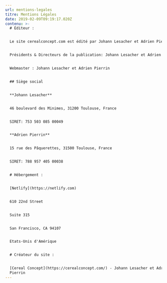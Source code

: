 ```yaml
---
url: mentions-legales
titre: Mentions Légales
date: 2019-02-09T09:19:17.020Z
contenu: >-
  # Editeur :


  Le site cerealconcept.com est édité par Johann Lesacher et Adrien Pierrin


  Présidents & Directeurs de la publication: Johann Lesacher et Adrien Pierrin


  Webmaster : Johann Lesacher et Adrien Pierrin


  ## Siège social


  **Johann Lesacher**


  46 boulevard des Minimes, 31200 Toulouse, France


  SIRET: 753 503 085 00049


  **Adrien Pierrin**


  15 rue des Pâquerettes, 31500 Toulouse, France


  SIRET: 788 957 405 00038


  # Hébergement :


  [Netlify](https://netlify.com)


  610 22nd Street


  Suite 315


  San Francisco, CA 94107


  Etats-Unis d'Amérique


  # Créateur du site :


  [Cereal Concept](https://cerealconcept.com/) - Johann Lesacher et Adrien
  Pierrin
---
```


